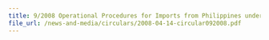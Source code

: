 ```yaml
---
title: 9/2008 Operational Procedures for Imports from Philippines under the ASEAN-Korea Free Trade Agreement (AKFTA) Trade-In-Goods (TIG) Agreement
file_url: /news-and-media/circulars/2008-04-14-circular092008.pdf
---
```

